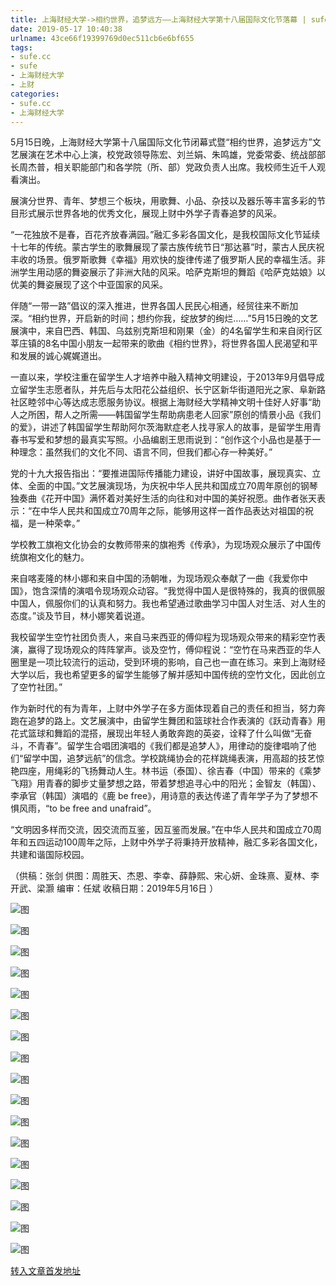 ```yaml
---
title: 上海财经大学->相约世界，追梦远方——上海财经大学第十八届国际文化节落幕 | sufe.cc
date: 2019-05-17 10:40:38
urlname: 43ce66f19399769d0ec511cb6e6bf655
tags: 
- sufe.cc
- sufe
- 上海财经大学
- 上财
categories:
- sufe.cc
- 上海财经大学
---
```



5月15日晚，上海财经大学第十八届国际文化节闭幕式暨“相约世界，追梦远方”文艺展演在艺术中心上演，校党政领导陈宏、刘兰娟、朱鸣雄，党委常委、统战部部长周杰普，相关职能部门和各学院（所、部）党政负责人出席。我校师生近千人观看演出。

展演分世界、青年、梦想三个板块，用歌舞、小品、杂技以及器乐等丰富多彩的节目形式展示世界各地的优秀文化，展现上财中外学子青春追梦的风采。

“一花独放不是春，百花齐放春满园。”融汇多彩各国文化，是我校国际文化节延续十七年的传统。蒙古学生的歌舞展现了蒙古族传统节日“那达慕”时，蒙古人民庆祝丰收的场景。俄罗斯歌舞《幸福》用欢快的旋律传递了俄罗斯人民的幸福生活。非洲学生用动感的舞姿展示了非洲大陆的风采。哈萨克斯坦的舞蹈《哈萨克姑娘》以优美的舞姿展现了这个中亚国家的风采。

伴随“一带一路”倡议的深入推进，世界各国人民民心相通，经贸往来不断加深。“相约世界，开启新的时间；想约你我，绽放梦的绚烂……”5月15日晚的文艺展演中，来自巴西、韩国、乌兹别克斯坦和刚果（金）的4名留学生和来自闵行区莘庄镇的8名中国小朋友一起带来的歌曲《相约世界》，将世界各国人民渴望和平和发展的诚心娓娓道出。

一直以来，学校注重在留学生人才培养中融入精神文明建设，于2013年9月倡导成立留学生志愿者队，并先后与太阳花公益组织、长宁区新华街道阳光之家、阜新路社区睦邻中心等达成志愿服务协议。根据上海财经大学精神文明十佳好人好事“助人之所困，帮人之所需——韩国留学生帮助病患老人回家”原创的情景小品《我们的爱》，讲述了韩国留学生帮助阿尔茨海默症老人找寻家人的故事，是留学生用青春书写爱和梦想的最真实写照。小品编剧王思雨说到：“创作这个小品也是基于一种理念：虽然我们的文化不同、语言不同，但我们都心存一种美好。”

党的十九大报告指出：“要推进国际传播能力建设，讲好中国故事，展现真实、立体、全面的中国。”文艺展演现场，为庆祝中华人民共和国成立70周年原创的钢琴独奏曲《花开中国》满怀着对美好生活的向往和对中国的美好祝愿。曲作者张天表示：“在中华人民共和国成立70周年之际，能够用这样一首作品表达对祖国的祝福，是一种荣幸。”

学校教工旗袍文化协会的女教师带来的旗袍秀《传承》，为现场观众展示了中国传统旗袍文化的魅力。

来自喀麦隆的林小娜和来自中国的汤朝唯，为现场观众奉献了一曲《我爱你中国》，饱含深情的演唱令现场观众动容。“我觉得中国人是很特殊的，我真的很佩服中国人，佩服你们的认真和努力。我也希望通过歌曲学习中国人对生活、对人生的态度。”谈及节目，林小娜笑着说道。

我校留学生空竹社团负责人，来自马来西亚的傅仰程为现场观众带来的精彩空竹表演，赢得了现场观众的阵阵掌声。谈及空竹，傅仰程说：“空竹在马来西亚的华人圈里是一项比较流行的运动，受到环境的影响，自己也一直在练习。来到上海财经大学以后，我也希望更多的留学生能够了解并感知中国传统的空竹文化，因此创立了空竹社团。” 

作为新时代的有为青年，上财中外学子在多方面体现着自己的责任和担当，努力奔跑在追梦的路上。文艺展演中，由留学生舞团和篮球社合作表演的《跃动青春》用花式篮球和舞蹈的混搭，展现出年轻人勇敢奔跑的英姿，诠释了什么叫做“无奋斗，不青春”。留学生合唱团演唱的《我们都是追梦人》，用律动的旋律唱响了他们“留学中国，追梦远航”的信念。学校跳绳协会的花样跳绳表演，用高超的技艺惊艳四座，用绳彩的飞扬舞动人生。林书运（泰国）、徐吉春（中国）带来的《乘梦飞翔》用青春的脚步丈量梦想之路，带着梦想追寻心中的阳光；金智友（韩国）、李承官（韩国）演唱的《鹿 be free》，用诗意的表达传递了青年学子为了梦想不惧风雨，“to be free and unafraid”。

“文明因多样而交流，因交流而互鉴，因互鉴而发展。”在中华人民共和国成立70周年和五四运动100周年之际，上财中外学子将秉持开放精神，融汇多彩各国文化，共建和谐国际校园。

（供稿：张剑 供图：周胜天、杰恩、李幸、薛静熙、宋心妍、金珠熹、夏林、李开武、梁灏 编审：任斌 收稿日期：2019年5月16日 ） 



![图](http://news.sufe.edu.cn/_upload/article/images/75/90/f6cda1a54ae0bb86d4abacc57f6a/79075d4b-b835-4379-abe1-10652c83854f.png)

![图](http://news.sufe.edu.cn/_upload/article/images/75/90/f6cda1a54ae0bb86d4abacc57f6a/1a0ac1c4-ae6d-4418-8e75-85066fbc608a.png)

![图](http://news.sufe.edu.cn/_upload/article/images/75/90/f6cda1a54ae0bb86d4abacc57f6a/df876b10-d4e5-4aa1-9d64-3b5277aca9ea.png)

![图](http://news.sufe.edu.cn/_upload/article/images/75/90/f6cda1a54ae0bb86d4abacc57f6a/0ed9202e-bb58-45fb-b906-469febaf279c.png)

![图](http://news.sufe.edu.cn/_upload/article/images/75/90/f6cda1a54ae0bb86d4abacc57f6a/f7aeb1e4-b341-4cc9-837a-066858e62285.png)

![图](http://news.sufe.edu.cn/_upload/article/images/75/90/f6cda1a54ae0bb86d4abacc57f6a/08356df9-7d9a-4820-8c29-4624c05241e9.png)

![图](http://news.sufe.edu.cn/_upload/article/images/75/90/f6cda1a54ae0bb86d4abacc57f6a/94245c34-5041-4973-b08b-3c90e19b4847.png)

![图](http://news.sufe.edu.cn/_upload/article/images/75/90/f6cda1a54ae0bb86d4abacc57f6a/a078863e-b039-4316-ad0c-d08968da335b.png)

![图](http://news.sufe.edu.cn/_upload/article/images/75/90/f6cda1a54ae0bb86d4abacc57f6a/be2350b3-86d8-484f-84e7-1636f5314ed3.png)

![图](http://news.sufe.edu.cn/_upload/article/images/75/90/f6cda1a54ae0bb86d4abacc57f6a/1ba2715c-1b78-4d56-a01c-11763d41fe45.png)

![图](http://news.sufe.edu.cn/_upload/article/images/75/90/f6cda1a54ae0bb86d4abacc57f6a/ef94bb05-2f91-4ab5-ad4c-3b44606c3c7e.png)

![图](http://news.sufe.edu.cn/_upload/article/images/75/90/f6cda1a54ae0bb86d4abacc57f6a/f7c660ab-d568-4c7c-974c-a5eff1a31cd4.png)

![图](http://news.sufe.edu.cn/_upload/article/images/75/90/f6cda1a54ae0bb86d4abacc57f6a/009393f3-e1de-4093-b8a1-9c5d8e32fd39.png)

![图](http://news.sufe.edu.cn/_upload/article/images/75/90/f6cda1a54ae0bb86d4abacc57f6a/b20be7de-e9ae-4f59-836d-71a4cd4b8933.png)

![图](http://news.sufe.edu.cn/_upload/article/images/75/90/f6cda1a54ae0bb86d4abacc57f6a/b0fc816e-e307-43cd-9675-288ffd0d4edd.png)

![图](http://news.sufe.edu.cn/_upload/article/images/75/90/f6cda1a54ae0bb86d4abacc57f6a/53318bf9-bebd-4d9d-a69d-e1253880c487.png)

![图](http://news.sufe.edu.cn/_upload/article/images/75/90/f6cda1a54ae0bb86d4abacc57f6a/1b4cbf2f-d48b-4d47-8550-ca28a5edbe29.png)

[转入文章首发地址](http://news.sufe.edu.cn/d6/57/c179a120407/page.htm)